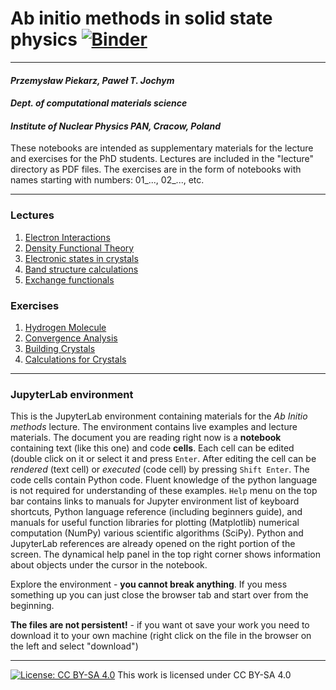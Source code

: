 # Ab initio methods in solid state physics [![Binder](https://mybinder.org/badge_logo.svg)](https://mybinder.org/v2/gh/jochym/abinitio-methods/env?urlpath=git-pull%3Frepo%3Dhttps%253A%252F%252Fgithub.com%252Fjochym%252Fabinitio-methods%26urlpath%3Dlab%252Fworkspaces%252Flab%252Ftree%252Fabinitio-methods%252F%26branch%3Dmain)
---
#### *Przemysław Piekarz, Paweł T. Jochym*
#### *Dept. of computational materials science*
#### *Institute of Nuclear Physics PAN, Cracow, Poland*

These notebooks are intended as supplementary materials for the lecture and exercises for the PhD students. Lectures are included in the "lecture" directory as PDF files. The exercises are in the form of notebooks with names starting with numbers: 01_..., 02_..., etc.

---
### Lectures
1. [Electron Interactions](lecture/Ab_initio_lecture_01.pdf)
2. [Density Functional Theory](lecture/Ab_initio_lecture_02.pdf)
3. [Electronic states in crystals](lecture/Ab_initio_lecture_03.pdf)
4. [Band structure calculations](lecture/Ab_initio_lecture_04.pdf)
5. [Exchange functionals](lecture/Ab_initio_lecture_05.pdf)

### Exercises

1. [Hydrogen Molecule](01_Hydrogen_Molecule.ipynb)
2. [Convergence Analysis](02_Convergence_Analysis.ipynb)
3. [Building Crystals](03_Building_Crystals.ipynb)
4. [Calculations for Crystals](04_Calculations_for_Crystals.ipynb)

---

### JupyterLab environment

This is the JupyterLab environment containing materials for the *Ab Initio methods* lecture. The environment contains live examples and lecture materials. The document you are reading right now is a **notebook** containing text (like this one) and code **cells**. Each cell can be edited (double click on it or select it and press `Enter`. After editing the cell can be *rendered* (text cell) or *executed* (code cell) by pressing `Shift Enter`. The code cells contain Python code. Fluent knowledge of the python language is not required for understanding of these examples. `Help` menu on the top bar contains links to manuals for Jupyter environment list of keyboard shortcuts, Python language reference (including beginners guide), and manuals for useful function libraries for plotting (Matplotlib) numerical computation (NumPy) various scientific algorithms (SciPy). Python and JupyterLab references are already opened on the right portion of the screen. The dynamical help panel in the top right corner shows information about objects under the cursor in the notebook.

Explore the environment - **you cannot break anything**. If you mess something up you can just close the browser tab and start over from the beginning. 

**The files are not persistent!** - if you want ot save your work you need to download it to your own machine (right click on the file in the browser on the left and select "download")

---

[![License: CC BY-SA 4.0](https://licensebuttons.net/l/by-sa/4.0/80x15.png)](https://creativecommons.org/licenses/by-sa/4.0/) 
This work is licensed under CC BY-SA 4.0 


